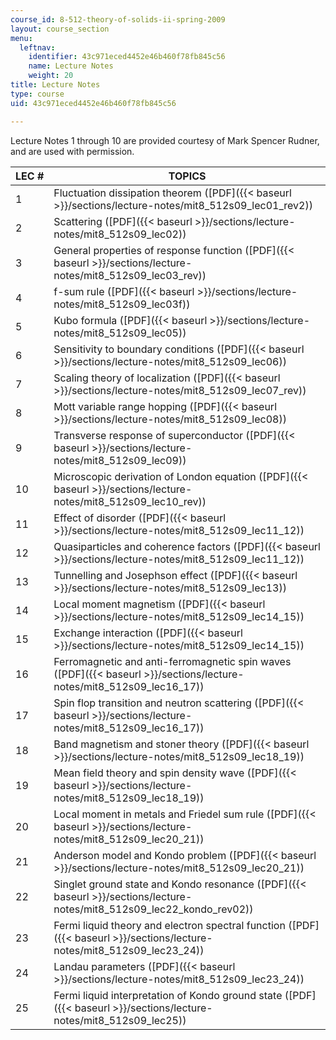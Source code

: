 ```yaml
---
course_id: 8-512-theory-of-solids-ii-spring-2009
layout: course_section
menu:
  leftnav:
    identifier: 43c971eced4452e46b460f78fb845c56
    name: Lecture Notes
    weight: 20
title: Lecture Notes
type: course
uid: 43c971eced4452e46b460f78fb845c56

---
```


Lecture Notes 1 through 10 are provided courtesy of Mark Spencer Rudner, and are used with permission.

| LEC # | TOPICS |
| --- | --- |
| 1 | Fluctuation dissipation theorem ([PDF]({{< baseurl >}}/sections/lecture-notes/mit8_512s09_lec01_rev2)) |
| 2 | Scattering ([PDF]({{< baseurl >}}/sections/lecture-notes/mit8_512s09_lec02)) |
| 3 | General properties of response function ([PDF]({{< baseurl >}}/sections/lecture-notes/mit8_512s09_lec03_rev)) |
| 4 | f-sum rule ([PDF]({{< baseurl >}}/sections/lecture-notes/mit8_512s09_lec03f)) |
| 5 | Kubo formula ([PDF]({{< baseurl >}}/sections/lecture-notes/mit8_512s09_lec05)) |
| 6 | Sensitivity to boundary conditions ([PDF]({{< baseurl >}}/sections/lecture-notes/mit8_512s09_lec06)) |
| 7 | Scaling theory of localization ([PDF]({{< baseurl >}}/sections/lecture-notes/mit8_512s09_lec07_rev)) |
| 8 | Mott variable range hopping ([PDF]({{< baseurl >}}/sections/lecture-notes/mit8_512s09_lec08)) |
| 9 | Transverse response of superconductor ([PDF]({{< baseurl >}}/sections/lecture-notes/mit8_512s09_lec09)) |
| 10 | Microscopic derivation of London equation ([PDF]({{< baseurl >}}/sections/lecture-notes/mit8_512s09_lec10_rev)) |
| 11 | Effect of disorder ([PDF]({{< baseurl >}}/sections/lecture-notes/mit8_512s09_lec11_12)) |
| 12 | Quasiparticles and coherence factors ([PDF]({{< baseurl >}}/sections/lecture-notes/mit8_512s09_lec11_12)) |
| 13 | Tunnelling and Josephson effect ([PDF]({{< baseurl >}}/sections/lecture-notes/mit8_512s09_lec13)) |
| 14 | Local moment magnetism ([PDF]({{< baseurl >}}/sections/lecture-notes/mit8_512s09_lec14_15)) |
| 15 | Exchange interaction ([PDF]({{< baseurl >}}/sections/lecture-notes/mit8_512s09_lec14_15)) |
| 16 | Ferromagnetic and anti-ferromagnetic spin waves ([PDF]({{< baseurl >}}/sections/lecture-notes/mit8_512s09_lec16_17)) |
| 17 | Spin flop transition and neutron scattering ([PDF]({{< baseurl >}}/sections/lecture-notes/mit8_512s09_lec16_17)) |
| 18 | Band magnetism and stoner theory ([PDF]({{< baseurl >}}/sections/lecture-notes/mit8_512s09_lec18_19)) |
| 19 | Mean field theory and spin density wave ([PDF]({{< baseurl >}}/sections/lecture-notes/mit8_512s09_lec18_19)) |
| 20 | Local moment in metals and Friedel sum rule ([PDF]({{< baseurl >}}/sections/lecture-notes/mit8_512s09_lec20_21)) |
| 21 | Anderson model and Kondo problem ([PDF]({{< baseurl >}}/sections/lecture-notes/mit8_512s09_lec20_21)) |
| 22 | Singlet ground state and Kondo resonance ([PDF]({{< baseurl >}}/sections/lecture-notes/mit8_512s09_lec22_kondo_rev02)) |
| 23 | Fermi liquid theory and electron spectral function ([PDF]({{< baseurl >}}/sections/lecture-notes/mit8_512s09_lec23_24)) |
| 24 | Landau parameters ([PDF]({{< baseurl >}}/sections/lecture-notes/mit8_512s09_lec23_24)) |
| 25 | Fermi liquid interpretation of Kondo ground state ([PDF]({{< baseurl >}}/sections/lecture-notes/mit8_512s09_lec25))